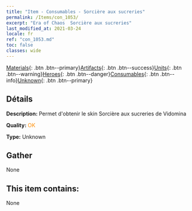 ```yaml
---
title: "Item - Consumables - Sorcière aux sucreries"
permalink: /Items/con_1053/
excerpt: "Era of Chaos  Sorcière aux sucreries"
last_modified_at: 2021-03-24
locale: fr
ref: "con_1053.md"
toc: false
classes: wide
---
```

 [Materials](/fr/Items/){: .btn .btn--primary}[Artifacts](/fr/Items/Artifacts/){: .btn .btn--success}[Units](/fr/Items/Units/){: .btn .btn--warning}[Heroes](/fr/Items/Heroes/){: .btn .btn--danger}[Consumables](/fr/Items/Consumables/){: .btn .btn--info}[Unknown](/fr/Items/Unknown/){: .btn .btn--primary}

## Détails
 **Description:** Permet d'obtenir le skin Sorcière aux sucreries de Vidomina

 **Quality:** <span style="color: #FF8C00">OK</span>

 **Type:** Unknown

## Gather

  None

## This item contains:

  None

